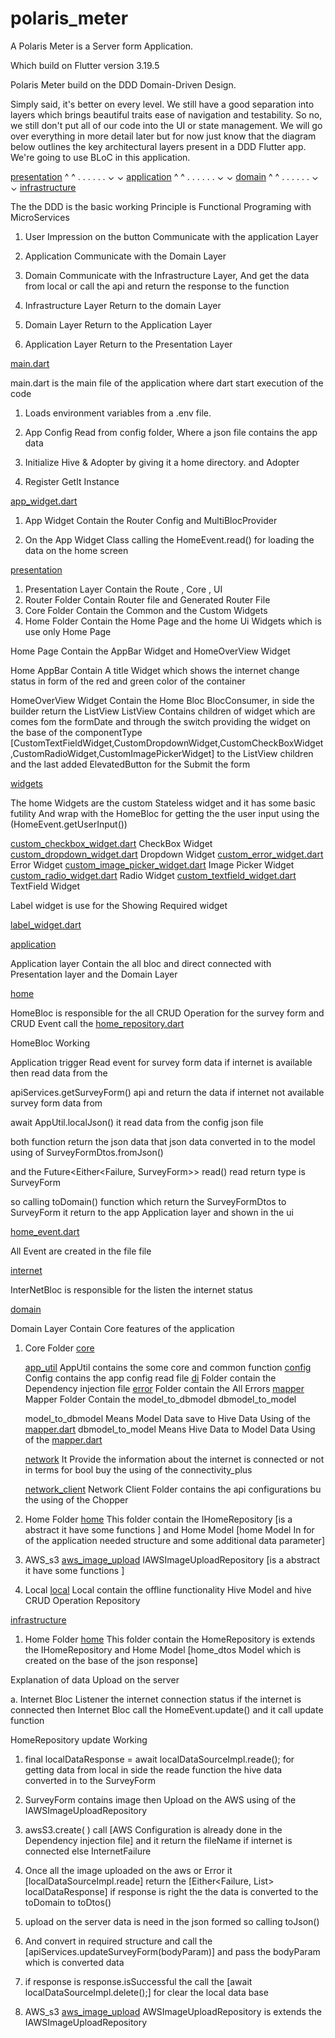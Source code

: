 # polaris_meter

A  Polaris Meter is a Server form Application.

Which build on Flutter version 3.19.5


Polaris Meter build on the DDD Domain-Driven Design.



Simply said, it's better on every level.
We still have a good separation into layers which brings beautiful traits ease of navigation and testability.
So no, we still don't put all of our code into the UI or state management.
We will go over everything in more detail later but for now just know that the diagram below outlines the key architectural layers present in a DDD Flutter app.
We're going to use BLoC in this application.

   [presentation](lib/presentation)
                            ^ ^
                            . .
                            . .
                            . .
                            ⌄ ⌄
   [application](lib/application)
                            ^ ^ 
                            . .
                            . .
                            . .
                            ⌄ ⌄
   [domain](lib/domain)
                            ^ ^
                            . .
                            . .
                            . .
                            ⌄ ⌄
   [infrastructure](lib/infrastructure)


The the DDD is the basic working Principle is Functional Programing with MicroServices


1. User Impression on the button Communicate with  the application Layer

2. Application Communicate with the Domain Layer 

3. Domain Communicate with the Infrastructure Layer,
   And get the data from local or  call the api and return the response to the function

4. Infrastructure Layer Return to the domain Layer

5. Domain Layer Return to the Application Layer

6. Application Layer Return to the Presentation Layer






[main.dart](lib/main.dart)



main.dart is the main file of the application where dart start execution of the code 


1. Loads environment variables from a .env file.

2. App Config Read from config folder, Where a json file contains the app data

3. Initialize Hive & Adopter by giving it a home directory. and Adopter

4. Register GetIt Instance


[app_widget.dart](lib/presentation/core/app_widget.dart)

1. App Widget Contain the Router Config and MultiBlocProvider 

2. On the App Widget Class calling the HomeEvent.read() for loading the data on the home screen


[presentation](lib/presentation)

1. Presentation Layer Contain the Route , Core , UI
2. Router Folder Contain Router file and Generated Router File
3. Core Folder Contain the Common and the Custom Widgets
4. Home Folder Contain the  Home Page and the home Ui Widgets which is use only Home Page

  Home Page Contain the AppBar Widget and HomeOverView Widget


  Home AppBar Contain A title Widget which shows the internet change status in form of the red and
  green color of the container

  HomeOverView Widget Contain the Home Bloc BlocConsumer, in side the builder return the ListView 
  ListView Contains children of widget which are comes fom the formDate and through the switch providing
  the widget on the base of the componentType 
  [CustomTextFieldWidget,CustomDropdownWidget,CustomCheckBoxWidget,CustomRadioWidget,CustomImagePickerWidget] 
  to the ListView children and the last added ElevatedButton for the Submit the form
  

[widgets](lib/presentation/home/widgets)

The home Widgets are the custom Stateless widget and it has some basic futility
And wrap with the HomeBloc for getting the the user input using the (HomeEvent.getUserInput())

[custom_checkbox_widget.dart](lib/presentation/home/widgets/custom_checkbox_widget.dart)  CheckBox Widget
[custom_dropdown_widget.dart](lib/presentation/home/widgets/custom_dropdown_widget.dart)  Dropdown Widget
[custom_error_widget.dart](lib/presentation/home/widgets/custom_error_widget.dart)     Error Widget
[custom_image_picker_widget.dart](lib/presentation/home/widgets/custom_image_picker_widget.dart)  Image Picker Widget
[custom_radio_widget.dart](lib/presentation/home/widgets/custom_radio_widget.dart)   Radio Widget
[custom_textfield_widget.dart](lib/presentation/home/widgets/custom_textfield_widget.dart) TextField Widget

Label widget is use for the Showing Required widget

[label_widget.dart](lib/presentation/home/widgets/label_widget.dart)






[application](lib/application)

Application layer Contain the all bloc and direct connected with Presentation layer and the Domain Layer

[home](lib/application/home)

HomeBloc is responsible for the all CRUD Operation for the survey form and CRUD Event call the [home_repository.dart](lib/domain/home/home_repository.dart)

HomeBloc Working

Application trigger Read event for survey form data if internet is available then read data from the 

apiServices.getSurveyForm() api and return the data if internet not available  survey form data from

await AppUtil.localJson() it read data from the config json file

both function return the json data that json data converted in to the model using of SurveyFormDtos.fromJson() 

and the Future<Either<Failure, SurveyForm>> read() read return type is SurveyForm 

so calling toDomain() function which return the SurveyFormDtos to SurveyForm it return to the app
Application layer and shown in the ui





[home_event.dart](lib/application/home/home_event.dart)

All Event are created in the file file 




[internet](lib/application/internet)

InterNetBloc is responsible for the listen the internet status




[domain](lib/domain)


Domain Layer Contain Core features of the application 


1. Core Folder [core](lib/domain/core)

     [app_util](lib/domain/core/app_util) AppUtil contains the some core and common function 
     [config](lib/domain/core/config)  Config contains the app config read file 
     [di](lib/domain/core/di) Folder contain the Dependency injection file
     [error](lib/domain/core/error) Folder contain the All Errors 
     [mapper](lib/domain/core/mapper) Mapper Folder Contain the  model_to_dbmodel  dbmodel_to_model

     model_to_dbmodel Means Model Data save to Hive Data Using of the [mapper.dart](lib/domain/core/mapper/mapper.dart)
     dbmodel_to_model Means Hive Data  to Model Data Using of the [mapper.dart](lib/domain/core/mapper/mapper.dart)

     [network](lib/domain/core/network) It Provide the information about the internet is connected or not in terms for bool
     buy the using of the connectivity_plus 

     [network_client](lib/domain/core/network_client) Network Client Folder contains the api configurations bu the using of the Chopper





2. Home Folder [home](lib/domain/home) This folder contain the IHomeRepository  [is a abstract it have some functions ] and Home Model [home Model In for of the application needed structure and some additional data parameter]

3. AWS_s3 [aws_image_upload](lib/domain/aws_image_upload)  IAWSImageUploadRepository  [is a abstract it have some functions ]

4. Local  [local](lib/domain/local) Local contain the offline functionality Hive Model and hive CRUD Operation Repository


[infrastructure](lib/infrastructure)



1. Home Folder [home](lib/infrastructure/home) This folder contain the HomeRepository is extends the IHomeRepository  and Home Model [home_dtos Model which is created on the base of the json response]


Explanation of data Upload on the server

   a. Internet Bloc Listener the internet connection status
      if the internet is connected then Internet Bloc call the HomeEvent.update() and it call update function


HomeRepository update Working

1.  final localDataResponse = await localDataSourceImpl.reade();
 for getting data from local in side the reade function the hive data converted in to the SurveyForm 
2. SurveyForm contains image then Upload on the AWS using of the IAWSImageUploadRepository
3. awsS3.create( ) call [AWS Configuration is already done in the Dependency injection file]
and it return the fileName if internet is connected else InternetFailure
4. Once all the image uploaded on the aws  or Error it [localDataSourceImpl.reade] return the [Either<Failure, List<SurveyForm>> localDataResponse]
if response is right the the data is converted to the toDomain to toDtos()  
5. upload on the server data is need in the json formed so calling toJson()
6. And convert in required structure and call the [apiServices.updateSurveyForm(bodyParam)]
and pass the bodyParam which is converted data

7. if response is response.isSuccessful the call the [await localDataSourceImpl.delete();] for clear the local data base



2. AWS_s3 [aws_image_upload](lib/infrastructure/aws_image_upload)  AWSImageUploadRepository  is extends the IAWSImageUploadRepository 




